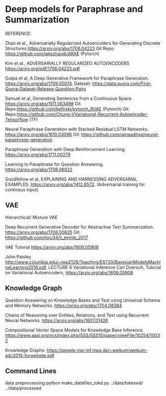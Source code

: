 # Deep models for Paraphrase and Summarization

REFERENCE:

Zhao et al., Adversarially Regularized Autoencoders for Generating Discrete Structures.https://arxiv.org/abs/1706.04223 Git Repo: https://github.com/jakezhaojb/ARAE (Pytorch)

Kim et al., ADVERSARIALLY REGULARIZED AUTOENCODERS https://arxiv.org/pdf/1706.04223.pdf

Gutpa et al, A Deep Generative Framework for Paraphrase Generation. https://arxiv.org/abs/1709.05074. Dataset: https://data.quora.com/First-Quora-Dataset-Release-Question-Pairs

Samuel et al, Generating Sentences from a Continuous Space. https://arxiv.org/abs/1511.06349# Git Repo:https://github.com/kefirski/pytorch_RVAE (Pytorch) Git Repo:https://github.com/Chung-I/Variational-Recurrent-Autoencoder-Tensorflow (TF)

Neural Paraphrase Generation with Stacked Residual LSTM Networks. https://arxiv.org/abs/1610.03098 Git: https://github.com/iamaaditya/neural-paraphrase-generation

Paraphrase Generation with Deep Reinforcement Learning. https://arxiv.org/abs/1711.00279

Learning to Paraphrase for Question Answering. https://arxiv.org/abs/1708.06022

Goodfellow et al, EXPLAINING AND HARNESSING ADVERSARIAL EXAMPLES. https://arxiv.org/abs/1412.6572. (Adversarial training for continous input)

## VAE

Hierarchical/ Mixture VAE

Deep Recurrent Generative Decoder for Abstractive Text Summarization. https://arxiv.org/abs/1708.00625 Git: https://github.com/toru34/li_emnlp_2017

VAE Tutorial https://arxiv.org/abs/1606.05908

John Paisley http://www.columbia.edu/~jwp2128/Teaching/E6720/BayesianModelsMachineLearning2016.pdf. LECTURE 6 Variational Inference
Carl Doersch, Tutorial on Variational Autoencoders, https://arxiv.org/abs/1606.05908

## Knowledge Graph

Question Answering on Knowledge Bases and Text using Universal Schema and Memory Networks. https://arxiv.org/abs/1704.08384

Chains of Reasoning over Entities, Relations, and Text using Recurrent Neural Networks. https://arxiv.org/abs/1607.01426

Compositional Vector Space Models for Knowledge Base Inference. https://www.aaai.org/ocs/index.php/SSS/SSS15/paper/viewFile/10254/10032

Knowledge Graphs: https://people.mpi-inf.mpg.de/~weikum/weikum-adc2015-forwebsite.pdf

## Command Lines

data preprocessing python make_datafiles_tokd.py ../data/tokened/ ../data/processed

